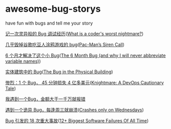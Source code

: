 # awesome-bug-storys
have fun with bugs and tell me your story


[记一次灵异般的 Bug 调试经历](http://blog.jobbole.com/100734/)([What is a coder's worst nightmare?](https://www.quora.com/What-is-a-coders-worst-nightmare/answer/Mick-Stute))

[几乎毁掉谷歌吃豆人涂鸦游戏的 bug](http://blog.jobbole.com/112831/)([Pac-Man’s Siren Call](https://medium.com/backchannel/pac-man-s-siren-call-4b589ea1d1e))

[6 个月才解决了这个小 Bug](http://blog.jobbole.com/107030/)([The 6 Month Bug (and why I will never abbreviate variable names)](https://beehollander.wordpress.com/2016/07/08/the-6-month-bug-and-why-i-will-never-abbreviate-variable-names/))

[实体建筑中的 Bug](http://blog.jobbole.com/106719/)([The Bug in the Physical Building](https://two-wrongs.com/the-bug-in-the-physical-building))

[惨烈：1 个 Bug， 45 分钟损失 4 亿多美元](http://blog.jobbole.com/106242/)([Knightmare: A DevOps Cautionary Tale](https://dougseven.com/2014/04/17/knightmare-a-devops-cautionary-tale/))

[我遇到一个Bug，金额大于一千万就报错](http://blog.jobbole.com/101765/)

[遇到一个诡异 Bug，每逢周三就崩溃](http://blog.jobbole.com/95634/)([Crashes only on Wednesdays](https://gyrovague.com/2015/07/29/crashes-only-on-wednesdays/))

[Bug 引发的 18 次重大事故](http://blog.jobbole.com/104583/)([12+ Biggest Software Failures Of All Time](https://www.rankred.com/biggest-software-failures/))
